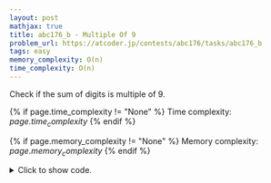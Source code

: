 ```yaml
---
layout: post
mathjax: true
title: abc176_b - Multiple Of 9
problem_url: https://atcoder.jp/contests/abc176/tasks/abc176_b
tags: easy
memory_complexity: O(n)
time_complexity: O(n)
---
```


Check if the sum of digits is multiple of $9$.


{% if page.time_complexity != "None" %}
Time complexity: ${{ page.time_complexity }}$
{% endif %}

{% if page.memory_complexity != "None" %}
Memory complexity: ${{ page.memory_complexity }}$
{% endif %}

<details>
<summary>
<p style="display:inline">Click to show code.</p>
</summary>
```cpp
{% raw %}
using namespace std;
using ll = long long;
using ii = pair<int, int>;
using vi = vector<int>;
int main(void)
{
    ios::sync_with_stdio(false), cin.tie(NULL);
    string n;
    cin >> n;
    ll sum =
        accumulate(begin(n), end(n), 0LL, [](ll acc, char c) { return acc + (c - '0'); });
    cout << (sum % 9 == 0 ? "Yes" : "No") << endl;
    return 0;
}

{% endraw %}
```
</details>


